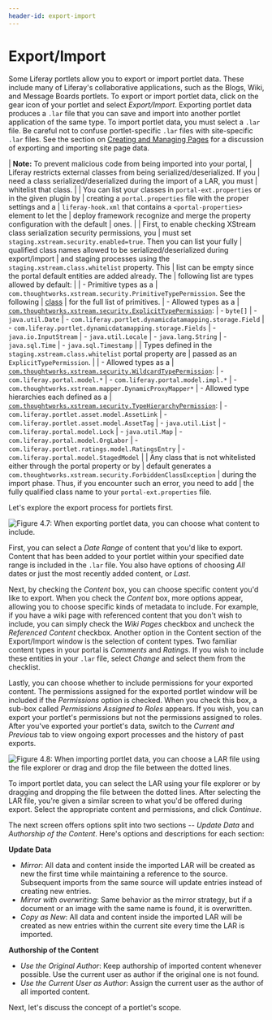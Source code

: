 ```yaml
---
header-id: export-import
---
```


# Export/Import

<!-- This section needs to be tested against the new AlloyUI -->

Some Liferay portlets allow you to export or import portlet data. These include
many of Liferay's collaborative applications, such as the Blogs, Wiki, and
Message Boards portlets. To export or import portlet data, click on the gear
icon of your portlet and select *Export/Import*. Exporting portlet data produces
a `.lar` file that you can save and import into another portlet application of
the same type. To import portlet data, you must select a `.lar` file. Be careful
not to confuse portlet-specific `.lar` files with site-specific `.lar` files.
See the section on [Creating and Managing Pages](/docs/6-2/user/-/knowledge_base/u/leveraging-liferays-multi-site-capabilities#creating-and-managing-pages) 
for a discussion of exporting and importing site page data. 

| **Note:** To prevent malicious code from being imported into your portal,
| Liferay restricts external classes from being serialized/deserialized. If you
| need a class serialized/deserialized during the import of a LAR, you must
| whitelist that class.
| 
| You can list your classes in `portal-ext.properties` or in the given plugin by
| creating a `portal.properties` file with the proper settings and a
| `liferay-hook.xml` that contains a `<portal-properties>` element to let the
| deploy framework recognize and merge the property configuration with the default
| ones.
| 
| First, to enable checking XStream class serialization security permissions, you
| must set `staging.xstream.security.enabled=true`. Then you can list your fully
| qualified class names allowed to be serialized/deserialized during export/import
| and staging processes using the `staging.xstream.class.whitelist` property. This
| list can be empty since the portal default entities are added already. The
| following list are types allowed by default:
| 
| - Primitive types as a
| `com.thoughtworks.xstream.security.PrimitiveTypePermission`. See the following
| [class](https://github.com/x-stream/xstream/blob/XSTREAM_1_4_7/xstream/src/java/com/thoughtworks/xstream/core/util/Primitives.java)
| for the full list of primitives.
| - Allowed types as a
| [`com.thoughtworks.xstream.security.ExplicitTypePermission`](https://github.com/x-stream/xstream/blob/XSTREAM_1_4_7/xstream/src/java/com/thoughtworks/xstream/security/ExplicitTypePermission.java):
|     - `byte[]`
|     - `java.util.Date`
|     - `com.liferay.portlet.dynamicdatamapping.storage.Field`
|     - `com.liferay.portlet.dynamicdatamapping.storage.Fields`
|     - `java.io.InputStream`
|     - `java.util.Locale`
|     - `java.lang.String`
|     - `java.sql.Time`
|     - `java.sql.Timestamp`
| 
| Types defined in the `staging.xstream.class.whitelist` portal property are
| passed as an `ExplicitTypePermission`.
| 
| - Allowed types as a
| [`com.thoughtworks.xstream.security.WildcardTypePermission`](https://github.com/x-stream/xstream/blob/XSTREAM_1_4_7/xstream/src/java/com/thoughtworks/xstream/security/WildcardTypePermission.java):
|     - `com.liferay.portal.model.*`
|     - `com.liferay.portal.model.impl.*`
|     - `com.thoughtworks.xstream.mapper.DynamicProxyMapper*`
| - Allowed type hierarchies each defined as a
| [`com.thoughtworks.xstream.security.TypeHierarchyPermission`](https://github.com/x-stream/xstream/blob/XSTREAM_1_4_7/xstream/src/java/com/thoughtworks/xstream/security/TypeHierarchyPermission.java):
|     - `com.liferay.portlet.asset.model.AssetLink`
|     - `com.liferay.portlet.asset.model.AssetTag`
|     - `java.util.List`
|     - `com.liferay.portal.model.Lock`
|     - `java.util.Map`
|     - `com.liferay.portal.model.OrgLabor`
|     - `com.liferay.portlet.ratings.model.RatingsEntry`
|     - `com.liferay.portal.model.StagedModel`
| 
| Any class that is not whitelisted either through the portal property or by
| default generates a `com.thoughtworks.xstream.security.ForbiddenClassException`
| during the import phase. Thus, if you encounter such an error, you need to add
| the fully qualified class name to your `portal-ext.properties` file.

Let's explore the export process for portlets first.

![Figure 4.7: When exporting portlet data, you can choose what content to include.](../../images/portlet-export.png)

First, you can select a *Date Range* of content that you'd like to export.
Content that has been added to your portlet within your specified date range is
included in the `.lar` file. You also have options of choosing *All* dates or
just the most recently added content, or *Last*.

Next, by checking the *Content* box, you can choose specific content you'd like
to export. When you check the *Content* box, more options appear, allowing you
to choose specific kinds of metadata to include. For example, if you have a wiki
page with referenced content that you don't wish to include, you can simply
check the *Wiki Pages* checkbox and uncheck the *Referenced Content* checkbox.
Another option in the Content section of the Export/Import window is the
selection of content types. Two familiar content types in your portal is
*Comments* and *Ratings*. If you wish to include these entities in your `.lar`
file, select *Change* and select them from the checklist.

Lastly, you can choose whether to include permissions for your exported content.
The permissions assigned for the exported portlet window will be included if the
*Permissions* option is checked. When you check this box, a sub-box called
*Permissions Assigned to Roles* appears. If you wish, you can export your
portlet's permissions but not the permissions assigned to roles. After you've
exported your portlet's data, switch to the *Current and Previous* tab to view
ongoing export processes and the history of past exports.

![Figure 4.8: When importing portlet data, you can choose a LAR file using the file explorer or drag and drop the file between the dotted lines.](../../images/portlet-import.png)

To import portlet data, you can select the LAR using your file explorer or by
dragging and dropping the file between the dotted lines. After selecting the LAR
file, you're given a similar screen to what you'd be offered during export.
Select the appropriate content and permissions, and click *Continue*.

The next screen offers options split into two sections -- *Update Data* and
*Authorship of the Content*. Here's options and descriptions for each section:

**Update Data**

* *Mirror*: All data and content inside the imported LAR will be created as new
the first time while maintaining a reference to the source. Subsequent imports
from the same source will update entries instead of creating new entries.
* *Mirror with overwriting*: Same behavior as the mirror strategy, but if a
document or an image with the same name is found, it is overwritten.
* *Copy as New*: All data and content inside the imported LAR will be created as
new entries within the current site every time the LAR is imported.

**Authorship of the Content**

* *Use the Original Author*: Keep authorship of imported content whenever
possible. Use the current user as author if the original one is not found.
* *Use the Current User as Author*: Assign the current user as the author of all
imported content.

Next, let's discuss the concept of a portlet's scope.
